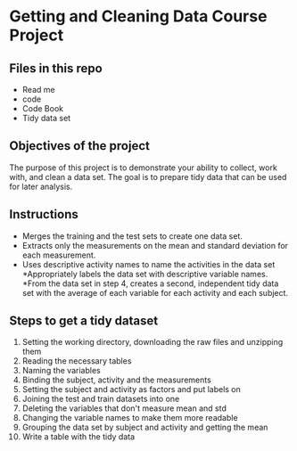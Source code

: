 Getting and Cleaning Data Course Project
========================================

Files in this repo
------------------

-   Read me
-   code
-   Code Book
-   Tidy data set

Objectives of the project
-------------------------

The purpose of this project is to demonstrate your ability to collect,
work with, and clean a data set. The goal is to prepare tidy data that
can be used for later analysis.

Instructions
------------

-   Merges the training and the test sets to create one data set.
-   Extracts only the measurements on the mean and standard deviation
    for each measurement.
-   Uses descriptive activity names to name the activities in the data
    set *Appropriately labels the data set with descriptive
    variable names. *From the data set in step 4, creates a second,
    independent tidy data set with the average of each variable for each
    activity and each subject.

Steps to get a tidy dataset
---------------------------

1.  Setting the working directory, downloading the raw files and
    unzipping them
2.  Reading the necessary tables
3.  Naming the variables
4.  Binding the subject, activity and the measurements
5.  Setting the subject and activity as factors and put labels on
6.  Joining the test and train datasets into one
7.  Deleting the variables that don't measure mean and std
8.  Changing the variable names to make them more readable
9.  Grouping the data set by subject and activity and getting the mean
10. Write a table with the tidy data
